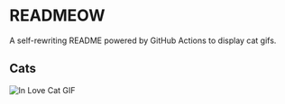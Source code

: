 # READMEOW

A self-rewriting README powered by GitHub Actions to display cat gifs.

## Cats

![In Love Cat GIF](https://media3.giphy.com/media/MDJ9IbxxvDUQM/200.gif?cid=9acd02dap8g5bxo2igcvlc1moebk4k4yhwoj4hij1b9gwso2&ep=v1_gifs_search&rid=200.gif&ct=g)
